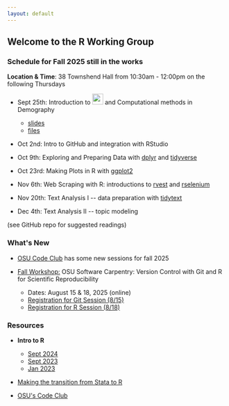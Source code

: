 ```yaml
---
layout: default
---
```


## Welcome to the R Working Group


### **Schedule for Fall 2025**  still in the works

**Location & Time**: 38 Townshend Hall from 10:30am - 12:00pm on the following Thursdays

* Sept 25th: Introduction to <img src="https://www.r-project.org/logo/Rlogo.png" width="25">
and Computational methods in Demography
  - [slides](https://buckipr.github.io/R_Working_Group/intro_r/2025_09_25/intro_r_np.html#1)
  - [files](https://github.com/buckipr/R_Working_Group/tree/main/intro_r/2025_09_25)

	
* Oct 2nd: Intro to GitHub and integration with RStudio

* Oct 9th: Exploring and Preparing Data with [dplyr](https://dplyr.tidyverse.org/) and [tidyverse](https://www.tidyverse.org/)

* Oct 23rd: Making Plots in R with [ggplot2](https://ggplot2.tidyverse.org/)

* Nov 6th: Web Scraping with R: introductions to [rvest](https://rvest.tidyverse.org/) and [rselenium](https://cran.r-project.org/web/packages/RSelenium/index.html)

* Nov 20th: Text Analysis I -- data preparation with [tidytext](https://cran.r-project.org/web/packages/tidytext/vignettes/tidytext.html)

* Dec 4th: Text Analysis II -- topic modeling

(see GitHub repo for suggested readings)


### **What's New**

* [OSU Code Club](https://osu-codeclub.github.io/) has some new sessions for fall 2025

* [Fall Workshop:](https://imageomics.github.io/2025-08-15-osu-online/)
OSU Software Carpentry: Version Control with Git and R for Scientific Reproducibility
  + Dates: August 15 & 18, 2025 (online)
  + [Registration for Git Session (8/15)](https://library.osu.edu/events/version-control-with-git-virtual-event-1)
  + [Registration for R Session (8/18)](https://library.osu.edu/events/r-for-scientific-reproducibility-virtual-event-1)


### **Resources**

* **Intro to R**

  + [Sept 2024](intro_r/2024_09_13/intro_r_np.html)
  + [Sept 2023](intro_r/2023_09/intro_r.html)
  + [Jan 2023](intro_r/2023_01/intro_r.html)

* [Making the transition from Stata to R](transition2R/transition2R.html)

* [OSU's Code Club](https://biodash.github.io/codeclub-about/)
